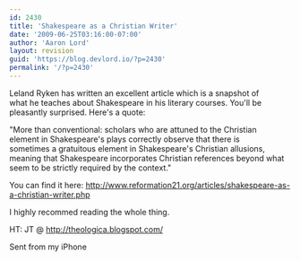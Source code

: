 ```yaml
---
id: 2430
title: 'Shakespeare as a Christian Writer'
date: '2009-06-25T03:16:00-07:00'
author: 'Aaron Lord'
layout: revision
guid: 'https://blog.devlord.io/?p=2430'
permalink: '/?p=2430'
---
```


Leland Ryken has written an excellent article which is a snapshot of  <br>what he teaches about Shakespeare in his literary courses. You&#039;ll be  <br>pleasantly surprised.  Here&#039;s a quote:<p>"More than conventional: scholars who are attuned to the Christian  <br>element in Shakespeare&#039;s plays correctly observe that there is  <br>sometimes a gratuitous element in Shakespeare&#039;s Christian allusions,  <br>meaning that Shakespeare incorporates Christian references beyond what  <br>seem to be strictly required by the context."<p>You can find it here: <a href="http://www.reformation21.org/articles/shakespeare-as-a-christian-writer.php">http://www.reformation21.org/articles/shakespeare-as-a-christian-writer.php</a><p>I highly recommed reading the whole thing.<p>HT: JT @ <a href="http://theologica.blogspot.com/">http://theologica.blogspot.com/</a><p>Sent from my iPhone